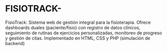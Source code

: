 # FISIOTRACK-
FisioTrack: Sistema web de gestión integral para la fisioterapia. Ofrece dashboards duales (paciente/fisio) con registro de datos clínicos, seguimiento de rutinas de ejercicios personalizadas, monitoreo de progreso y gestión de citas. Implementado en HTML, CSS y PHP (simulación de backend)
